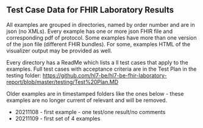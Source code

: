 ## Test Case Data for FHIR Laboratory Results

All examples are grouped in directories, named by order number and are in json (no XMLs).  Every example has one or more json FHIR file and corresponding pdf of protocol.  Some examples have more than one version of the json file (different FHIR bundles).  For some, examples HTML of the visualizer output may be provided as well.    

Every directory has a ReadMe which lists a ll test cases that apply to the examples.  Full test cases with acceptance criteria are in the Test Plan in the testing folder: https://github.com/hl7-be/hl7-be-fhir-laboratory-report/blob/master/testing/Test%20Plan.MD

Older examples are in timestamped folders like the ones below - these examples are no longer current of relevant and will be removed.
- 20211108 - first example - one test/one result/no comments
- 20211109 - first set of 4 examples
